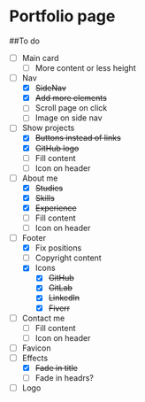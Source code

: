# Portfolio page

##To do
- [ ] Main card
    - [ ] More content or less height
- [ ] Nav
    - [x] ~~SideNav~~
    - [x] ~~Add more elements~~
    - [ ] Scroll page on click
    - [ ] Image on side nav
- [ ] Show projects
   - [x] ~~Buttons instead of links~~
   - [x] ~~GitHub logo~~
   - [ ] Fill content 
   - [ ] Icon on header
- [ ] About me
   - [x] ~~Studies~~
   - [x] ~~Skills~~
   - [x] ~~Experience~~
   - [ ] Fill content
   - [ ] Icon on header
- [ ] Footer
   - [x] Fix positions
   - [ ] Copyright content 
   - [x] Icons
       - [x] ~~GitHub~~
       - [x] ~~GitLab~~
       - [x] ~~LinkedIn~~
       - [x] ~~Fiverr~~
- [ ] Contact me
    - [ ] Fill content
    - [ ] Icon on header
- [ ] Favicon
- [ ] Effects
   - [x]  ~~Fade in title~~
   - [ ]  Fade in headrs?
- [ ] Logo
